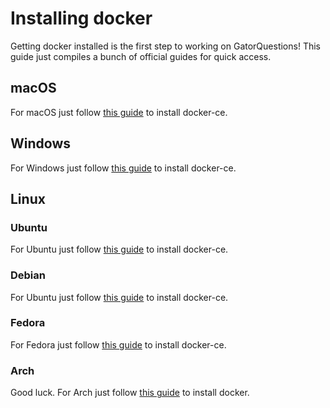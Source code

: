 # Installing docker

Getting docker installed is the first step to working on GatorQuestions! This guide
just compiles a bunch of official guides for quick access.

## macOS

For macOS just follow [this guide](https://docs.docker.com/docker-for-mac/install/) to install docker-ce.


## Windows

For Windows just follow [this guide](https://docs.docker.com/docker-for-windows/install/) to install docker-ce.

## Linux

### Ubuntu

For Ubuntu just follow [this guide](https://docs.docker.com/install/linux/docker-ce/ubuntu/#install-using-the-repository) to install docker-ce.

### Debian

For Ubuntu just follow [this guide](https://docs.docker.com/install/linux/docker-ce/debian/#set-up-the-repository) to install docker-ce.

### Fedora

For Fedora just follow [this guide](https://docs.docker.com/install/linux/docker-ce/fedora/#set-up-the-repository) to install docker-ce.

### Arch

Good luck. For Arch just follow [this guide](https://wiki.archlinux.org/index.php/docker) to install docker.
